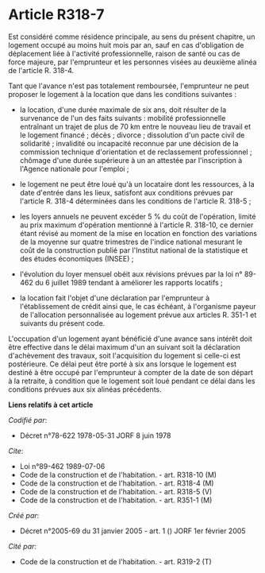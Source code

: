 # Article R318-7

Est considéré comme résidence principale, au sens du présent chapitre, un logement occupé au moins huit mois par an, sauf en
cas d'obligation de déplacement liée à l'activité professionnelle, raison de santé ou cas de force majeure, par l'emprunteur
et les personnes visées au deuxième alinéa de l'article R. 318-4.

Tant que l'avance n'est pas totalement remboursée, l'emprunteur ne peut proposer le logement à la location que dans les
conditions suivantes :

- la location, d'une durée maximale de six ans, doit résulter de la survenance de l'un des faits suivants : mobilité
professionnelle entraînant un trajet de plus de 70 km entre le nouveau lieu de travail et le logement financé ; décès ;
divorce ; dissolution d'un pacte civil de solidarité ; invalidité ou incapacité reconnue par une décision de la commission
technique d'orientation et de reclassement professionnel ; chômage d'une durée supérieure à un an attestée par l'inscription
à l'Agence nationale pour l'emploi ;

- le logement ne peut être loué qu'à un locataire dont les ressources, à la date d'entrée dans les lieux, satisfont aux
conditions prévues par l'article R. 318-4 déterminées dans les conditions de l'article R. 318-5 ;

- les loyers annuels ne peuvent excéder 5 % du coût de l'opération, limité au prix maximum d'opération mentionné à l'article
R. 318-10, ce dernier étant révisé au moment de la mise en location en fonction des variations de la moyenne sur quatre
trimestres de l'indice national mesurant le coût de la construction publié par l'Institut national de la statistique et des
études économiques (INSEE) ;

- l'évolution du loyer mensuel obéit aux révisions prévues par la loi n° 89-462 du 6 juillet 1989 tendant à améliorer les
rapports locatifs ;

- la location fait l'objet d'une déclaration par l'emprunteur à l'établissement de crédit ainsi que, le cas échéant, à
l'organisme payeur de l'allocation personnalisée au logement prévue aux articles R. 351-1 et suivants du présent code.

L'occupation d'un logement ayant bénéficié d'une avance sans intérêt doit être effective dans le délai maximum d'un an
suivant soit la déclaration d'achèvement des travaux, soit l'acquisition du logement si celle-ci est postérieure. Ce délai
peut être porté à six ans lorsque le logement est destiné à être occupé par l'emprunteur à compter de la date de son départ à
la retraite, à condition que le logement soit loué pendant ce délai dans les conditions prévues aux six alinéas précédents.

**Liens relatifs à cet article**

_Codifié par_:

  - Décret n°78-622 1978-05-31 JORF 8 juin 1978

_Cite_:

  - Loi n°89-462 1989-07-06
  - Code de la construction et de l'habitation. - art. R318-10 (M)
  - Code de la construction et de l'habitation. - art. R318-4 (M)
  - Code de la construction et de l'habitation. - art. R318-5 (V)
  - Code de la construction et de l'habitation. - art. R351-1 (M)

_Créé par_:

  - Décret n°2005-69 du 31 janvier 2005 - art. 1 () JORF 1er février 2005

_Cité par_:

  - Code de la construction et de l'habitation. - art. R319-2 (T)
